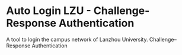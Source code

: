 # Auto Login LZU - Challenge-Response Authentication
A tool to login the campus network of Lanzhou University. Challenge–Response Authentication
